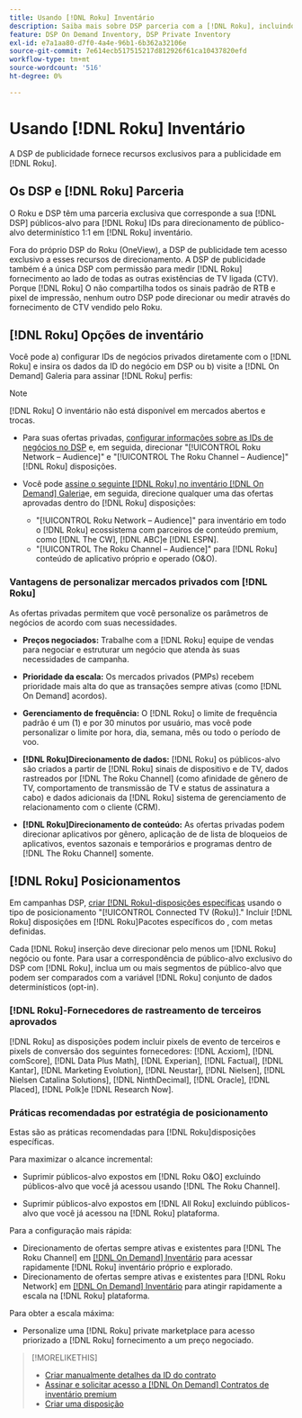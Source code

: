 ```yaml
---
title: Usando [!DNL Roku] Inventário
description: Saiba mais sobre DSP parceria com a [!DNL Roku], incluindo opções de inventário, fornecedores de rastreamento de terceiros aprovados e práticas recomendadas para [!DNL Roku]disposições específicas.
feature: DSP On Demand Inventory, DSP Private Inventory
exl-id: e7a1aa80-d7f0-4a4e-96b1-6b362a32106e
source-git-commit: 7e614ecb517515217d812926f61ca10437820efd
workflow-type: tm+mt
source-wordcount: '516'
ht-degree: 0%

---
```


# Usando [!DNL Roku] Inventário

A DSP de publicidade fornece recursos exclusivos para a publicidade em [!DNL Roku].

## Os DSP e [!DNL Roku] Parceria

O Roku e DSP têm uma parceria exclusiva que corresponde a sua [!DNL DSP] públicos-alvo para [!DNL Roku] IDs para direcionamento de público-alvo determinístico 1:1 em [!DNL Roku] inventário.

Fora do próprio DSP do Roku (OneView), a DSP de publicidade tem acesso exclusivo a esses recursos de direcionamento. A DSP de publicidade também é a única DSP com permissão para medir [!DNL Roku] fornecimento ao lado de todas as outras existências de TV ligada (CTV). Porque [!DNL Roku] O não compartilha todos os sinais padrão de RTB e pixel de impressão, nenhum outro DSP pode direcionar ou medir através do fornecimento de CTV vendido pelo Roku.

## [!DNL Roku] Opções de inventário

Você pode a) configurar IDs de negócios privados diretamente com o [!DNL Roku] e insira os dados da ID do negócio em DSP ou b) visite a [!DNL On Demand] Galeria para assinar [!DNL Roku] perfis:

>[!NOTE]
>
>[!DNL Roku] O inventário não está disponível em mercados abertos e trocas.

* Para suas ofertas privadas, [configurar informações sobre as IDs de negócios no DSP](/help/dsp/inventory/deal-id-create.md) e, em seguida, direcionar &quot;[!UICONTROL Roku Network – Audience]&quot; e &quot;[!UICONTROL The Roku Channel – Audience]&quot; [!DNL Roku] disposições.<!-- Or do you target the deal ID?? I see those strings for Roku On Demand inventory. Clarify if all Roku private deals will show up as one or the other of these in Roku Private inventory in Roku placement settings. -->

* Você pode [assine o seguinte [!DNL Roku] no inventário [!DNL On Demand] Galeria](/help/dsp/inventory/on-demand-inventory-subscribe.md)e, em seguida, direcione qualquer uma das ofertas aprovadas dentro do [!DNL Roku] disposições:

   * &quot;[!UICONTROL Roku Network – Audience]&quot; para inventário em todo o [!DNL Roku] ecossistema com parceiros de conteúdo premium, como [!DNL The CW], [!DNL ABC]e [!DNL ESPN].
   * &quot;[!UICONTROL The Roku Channel – Audience]&quot; para [!DNL Roku] conteúdo de aplicativo próprio e operado (O&amp;O).

### Vantagens de personalizar mercados privados com [!DNL Roku]

As ofertas privadas permitem que você personalize os parâmetros de negócios de acordo com suas necessidades.

* **Preços negociados:** Trabalhe com a [!DNL Roku] equipe de vendas para negociar e estruturar um negócio que atenda às suas necessidades de campanha.

* **Prioridade da escala:** Os mercados privados (PMPs) recebem prioridade mais alta do que as transações sempre ativas (como [!DNL On Demand] acordos).

* **Gerenciamento de frequência:** O [!DNL Roku] o limite de frequência padrão é um (1) e por 30 minutos por usuário, mas você pode personalizar o limite por hora, dia, semana, mês ou todo o período de voo.<!-- Within the DSP placement settings? NO - you negotiate this with Roku, but Christine to confirm with Amanda whether you should be able to edit this in placement. -->

* **[!DNL Roku]Direcionamento de dados:** [!DNL Roku] os públicos-alvo são criados a partir de [!DNL Roku] sinais de dispositivo e de TV, dados rastreados por [!DNL The Roku Channel] (como afinidade de gênero de TV, comportamento de transmissão de TV e status de assinatura a cabo) e dados adicionais da [!DNL Roku] sistema de gerenciamento de relacionamento com o cliente (CRM).

* **[!DNL Roku]Direcionamento de conteúdo:** As ofertas privadas podem direcionar aplicativos por gênero, aplicação de  de lista de bloqueios de aplicativos, eventos sazonais e temporários e programas dentro de [!DNL The Roku Channel] somente.

## [!DNL Roku] Posicionamentos

Em campanhas DSP, [criar [!DNL Roku]-disposições específicas](/help/dsp/campaign-management/placements/placement-create.md) usando o tipo de posicionamento &quot;[!UICONTROL Connected TV (Roku)].&quot; Incluir [!DNL Roku] disposições em [!DNL Roku]Pacotes específicos do , com metas definidas.

Cada [!DNL Roku] inserção deve direcionar pelo menos um [!DNL Roku] negócio ou fonte. Para usar a correspondência de público-alvo exclusivo do DSP com [!DNL Roku], inclua um ou mais segmentos de público-alvo que podem ser comparados com a variável [!DNL Roku] conjunto de dados determinísticos (opt-in).

### [!DNL Roku]-Fornecedores de rastreamento de terceiros aprovados

[!DNL Roku] as disposições podem incluir pixels de evento de terceiros e pixels de conversão dos seguintes fornecedores:  [!DNL Acxiom], [!DNL comScore], [!DNL Data Plus Math], [!DNL Experian], [!DNL Factual], [!DNL Kantar], [!DNL Marketing Evolution], [!DNL Neustar], [!DNL Nielsen], [!DNL Nielsen Catalina Solutions], [!DNL NinthDecimal], [!DNL Oracle], [!DNL Placed], [!DNL Polk]e [!DNL Research Now].

### Práticas recomendadas por estratégia de posicionamento

Estas são as práticas recomendadas para [!DNL Roku]disposições específicas.

Para maximizar o alcance incremental:

* Suprimir públicos-alvo expostos em [!DNL Roku O&O] excluindo públicos-alvo que você já acessou usando [!DNL The Roku Channel].

* Suprimir públicos-alvo expostos em [!DNL All Roku] excluindo públicos-alvo que você já acessou na [!DNL Roku] plataforma.

Para a configuração mais rápida:

* Direcionamento de ofertas sempre ativas e existentes para [!DNL The Roku Channel] em [[!DNL On Demand] Inventário](/help/dsp/inventory/on-demand-inventory-subscribe.md) para acessar rapidamente [!DNL Roku] inventário próprio e explorado.
* Direcionamento de ofertas sempre ativas e existentes para [!DNL Roku Network] em [[!DNL On Demand] Inventário](/help/dsp/inventory/on-demand-inventory-subscribe.md) para atingir rapidamente a escala na [!DNL Roku] plataforma.

Para obter a escala máxima:

* Personalize uma [!DNL Roku] private marketplace para acesso priorizado a [!DNL Roku] fornecimento a um preço negociado.

>[!MORELIKETHIS]
>
>* [Criar manualmente detalhes da ID do contrato](/help/dsp/inventory/deal-id-create.md)
> * [Assinar e solicitar acesso a [!DNL On Demand] Contratos de inventário premium](/help/dsp/inventory/on-demand-inventory-subscribe.md)
>* [Criar uma disposição](/help/dsp/campaign-management/placements/placement-create.md)


